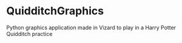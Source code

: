 # QuidditchGraphics
Python graphics application made in Vizard to play in a Harry Potter Quidditch practice
